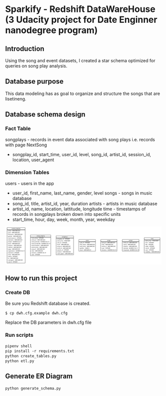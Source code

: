 # Sparkify - Redshift DataWareHouse (3 Udacity project for Date Enginner nanodegree program)

## Introduction

Using the song and event datasets, I created a star schema optimized for queries on song play analysis. 

## Database purpose

This data modeling has as goal to organize and structure the songs that are lisetineng.

## Database schema design

### Fact Table
songplays - records in event data associated with song plays i.e. records with page NextSong
* songplay_id, start_time, user_id, level, song_id, artist_id, session_id, location, user_agent


### Dimension Tables
users - users in the app
* user_id, first_name, last_name, gender, level
songs - songs in music database
* song_id, title, artist_id, year, duration
artists - artists in music database
* artist_id, name, location, lattitude, longitude
time - timestamps of records in songplays broken down into specific units
* start_time, hour, day, week, month, year, weekday


![Database schema](sparkifydb_dwh_erd.png)

## How to run this project 

### Create DB

Be sure you Redshift database is created. 
```
$ cp dwh.cfg.example dwh.cfg
```

Replace the DB parameters in dwh.cfg file

### Run scripts
```
pipenv shell
pip install -r requirements.txt
python create_tables.py 
python etl.py
```

## Generate ER Diagram
```
python generate_schema.py
```